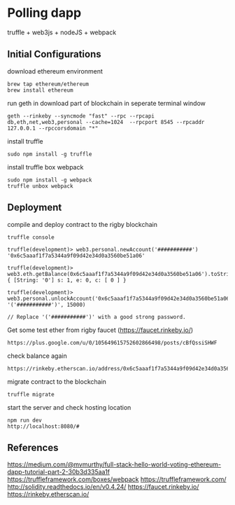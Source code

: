 # Polling dapp

truffle + web3js + nodeJS + webpack


## Initial Configurations


download ethereum environment

```
brew tap ethereum/ethereum
brew install ethereum
```

run geth in download part of blockchain in seperate terminal window
```
geth --rinkeby --syncmode "fast" --rpc --rpcapi db,eth,net,web3,personal --cache=1024  --rpcport 8545 --rpcaddr 127.0.0.1 --rpccorsdomain "*"
```

install truffle
```
sudo npm install -g truffle
```

install truffle box webpack
```
sudo npm install -g webpack
truffle unbox webpack
```

## Deployment

compile and deploy contract to the rigby blockchain
```
truffle console

truffle(development)> web3.personal.newAccount('###########')
'0x6c5aaaf1f7a5344a9f09d42e34d0a3560be51a06'

truffle(development)> web3.eth.getBalance(0x6c5aaaf1f7a5344a9f09d42e34d0a3560be51a06').toString()
{ [String: '0'] s: 1, e: 0, c: [ 0 ] }

truffle(development)> web3.personal.unlockAccount('0x6c5aaaf1f7a5344a9f09d42e34d0a3560be51a06', '('###########')', 15000)

// Replace '('###########')' with a good strong password.

```

Get some test ether from rigby faucet (https://faucet.rinkeby.io/)
```
https://plus.google.com/u/0/105649615752602866498/posts/cBfQssiSHWF
```
check balance again
```
https://rinkeby.etherscan.io/address/0x6c5aaaf1f7a5344a9f09d42e34d0a3560be51a06
```

migrate contract to the blockchain
```
truffle migrate
```

start the server and check hosting location
```
npm run dev
http://localhost:8080/#
```

## References
https://medium.com/@mvmurthy/full-stack-hello-world-voting-ethereum-dapp-tutorial-part-2-30b3d335aa1f
https://truffleframework.com/boxes/webpack
https://truffleframework.com/
http://solidity.readthedocs.io/en/v0.4.24/
https://faucet.rinkeby.io/
https://rinkeby.etherscan.io/
